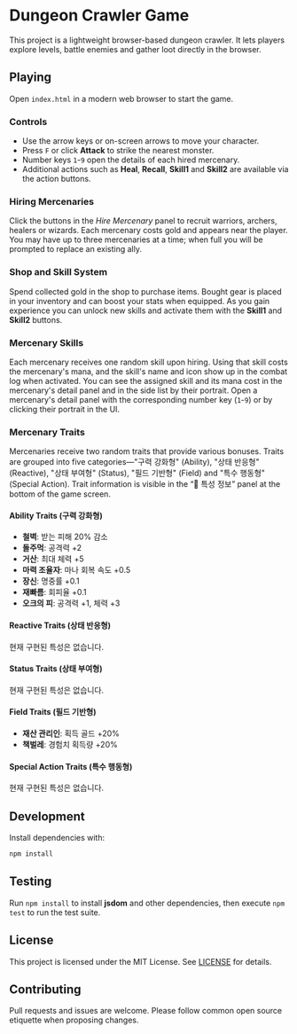 # Dungeon Crawler Game

This project is a lightweight browser-based dungeon crawler. It lets players explore levels, battle enemies and gather loot directly in the browser.

## Playing

Open `index.html` in a modern web browser to start the game.

### Controls

- Use the arrow keys or on-screen arrows to move your character.
- Press `F` or click **Attack** to strike the nearest monster.
- Number keys `1`-`9` open the details of each hired mercenary.
- Additional actions such as **Heal**, **Recall**, **Skill1** and **Skill2** are available via the action buttons.

### Hiring Mercenaries

Click the buttons in the *Hire Mercenary* panel to recruit warriors, archers, healers or wizards. Each mercenary costs gold and appears near the player. You may have up to three mercenaries at a time; when full you will be prompted to replace an existing ally.

### Shop and Skill System

Spend collected gold in the shop to purchase items. Bought gear is placed in your inventory and can boost your stats when equipped. As you gain experience you can unlock new skills and activate them with the **Skill1** and **Skill2** buttons.

### Mercenary Skills

Each mercenary receives one random skill upon hiring. Using that skill costs the
mercenary's mana, and the skill's name and icon show up in the combat log when
activated. You can see the assigned skill and its mana cost in the mercenary's
detail panel and in the side list by their portrait. Open a mercenary's detail
panel with the corresponding number key (`1`-`9`) or by clicking their portrait
in the UI.

### Mercenary Traits

Mercenaries receive two random traits that provide various bonuses. Traits are grouped into five categories—"구력 강화형" (Ability), "상태 반응형" (Reactive), "상태 부여형" (Status), "필드 기반형" (Field) and "특수 행동형" (Special Action). Trait information is visible in the “📜 특성 정보” panel at the bottom of the game screen.

#### Ability Traits (구력 강화형)

- **철벽**: 받는 피해 20% 감소
- **돌주먹**: 공격력 +2
- **거산**: 최대 체력 +5
- **마력 조율자**: 마나 회복 속도 +0.5
- **장신**: 명중률 +0.1
- **재빠름**: 회피율 +0.1
- **오크의 피**: 공격력 +1, 체력 +3

#### Reactive Traits (상태 반응형)

현재 구현된 특성은 없습니다.

#### Status Traits (상태 부여형)

현재 구현된 특성은 없습니다.

#### Field Traits (필드 기반형)

- **재산 관리인**: 획득 골드 +20%
- **책벌레**: 경험치 획득량 +20%

#### Special Action Traits (특수 행동형)

현재 구현된 특성은 없습니다.

## Development

Install dependencies with:

```bash
npm install
```

## Testing

Run `npm install` to install **jsdom** and other dependencies, then execute `npm test` to run the test suite.

## License

This project is licensed under the MIT License. See [LICENSE](LICENSE) for details.

## Contributing

Pull requests and issues are welcome. Please follow common open source etiquette when proposing changes.
